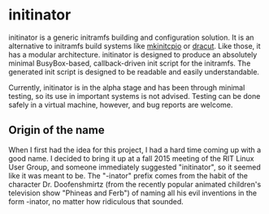initinator
==========

initinator is a generic initramfs building and configuration solution. It is an
alternative to initramfs build systems like
[mkinitcpio](https://wiki.archlinux.org/index.php/Mkinitcpio) or
[dracut](https://dracut.wiki.kernel.org/index.php/Main_Page). Like those, it
has a modular architecture. initinator is designed to produce an absolutely
minimal BusyBox-based, callback-driven init script for the initramfs. The
generated init script is designed to be readable and easily understandable.

Currently, initinator is in the alpha stage and has been through minimal
testing, so its use in important systems is not advised. Testing can be done
safely in a virtual machine, however, and bug reports are welcome.

Origin of the name
------------------

When I first had the idea for this project, I had a hard time coming up with a
good name. I decided to bring it up at a fall 2015 meeting of the RIT Linux
User Group, and someone immediately suggested "initinator", so it seemed like
it was meant to be. The "-inator" prefix comes from the habit of the character
Dr. Doofenshmirtz (from the recently popular animated children's television
show "Phineas and Ferb") of naming all his evil inventions in the form
<verb>-inator, no matter how ridiculous that sounded.
